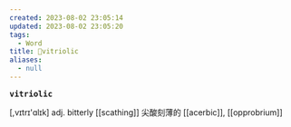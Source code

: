 ```yaml
---
created: 2023-08-02 23:05:14
updated: 2023-08-02 23:05:20
tags:
  - Word
title: 📖vitriolic
aliases:
  - null
---
```


<pre><strong>vitriolic</strong></pre>
[,vɪtrɪ'ɑlɪk]
adj. bitterly [[scathing]] 尖酸刻薄的
[[acerbic]], [[opprobrium]]
